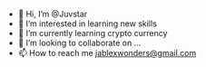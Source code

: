 - 👋 Hi, I’m @Juvstar
- 👀 I’m interested in learning new skills
- 🌱 I’m currently learning crypto currency
- 💞️ I’m looking to collaborate on ...
- 📫 How to reach me jablexwonders@gmail.com

<!---
Juvstar/Juvstar is a ✨ special ✨ repository because its `README.md` (this file) appears on your GitHub profile.
You can click the Preview link to take a look at your changes.
--->

